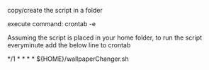 copy/create the script in a folder

execute command: crontab -e 

Assuming the script is placed in your home folder, to run the script everyminute add the below line to crontab

*/1 * * * * ${HOME}/wallpaperChanger.sh
